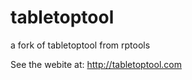 tabletoptool
============

a fork of tabletoptool from rptools

See the webite at: http://tabletoptool.com